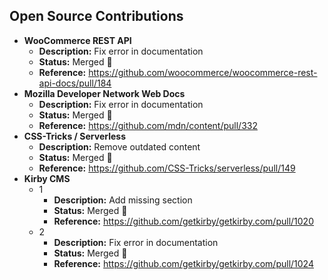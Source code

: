 ## Open Source Contributions

- **WooCommerce REST API**
  - **Description:** Fix error in documentation
  - **Status:** Merged 🎉
  - **Reference:** https://github.com/woocommerce/woocommerce-rest-api-docs/pull/184
- **Mozilla Developer Network Web Docs**
  - **Description:** Fix error in documentation
  - **Status:** Merged 🎉
  - **Reference:** https://github.com/mdn/content/pull/332
- **CSS-Tricks / Serverless**
  - **Description:** Remove outdated content
  - **Status:** Merged 🎉
  - **Reference:** https://github.com/CSS-Tricks/serverless/pull/149
- **Kirby CMS**
  - 1
    - **Description:** Add missing section
    - **Status:** Merged 🎉
    - **Reference:** https://github.com/getkirby/getkirby.com/pull/1020
  - 2
    - **Description:** Fix error in documentation
    - **Status:** Merged 🎉
    - **Reference:** https://github.com/getkirby/getkirby.com/pull/1024
